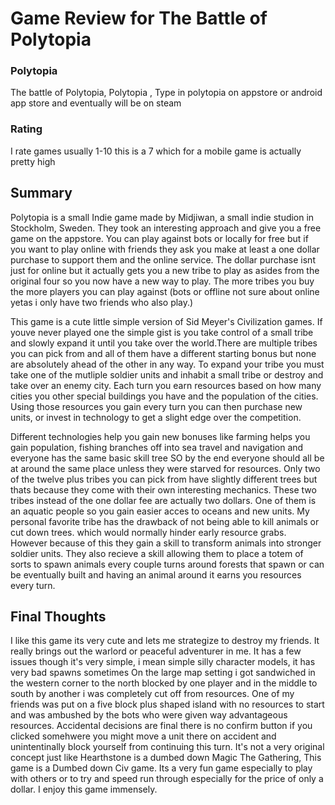 # Game Review for The Battle of Polytopia

### Polytopia

The battle of Polytopia, Polytopia , Type in polytopia on appstore or android app store and eventually will be on steam

### Rating

I rate games usually 1-10 this is a 7 which for a mobile game is actually pretty high

## Summary
 
  Polytopia is a small Indie game made by Midjiwan, a small indie studion in Stockholm, Sweden. They took an interesting approach and give you a free game on the appstore. 
 You can play against bots or locally for free but if you want to play online with friends they ask you make at least a one dollar purchase to support them and the online service.
The dollar purchase isnt just for online but it actually gets you a new tribe to play as asides from the original four so you now have a new way to play. The more tribes you buy the more players you can play against (bots or offline not sure about online yetas i only have two friends who also play.)

 This game is a cute little simple version of Sid Meyer's Civilization games.
If youve never played one the simple gist is you take control of a small tribe and slowly expand it until you take over the world.There are multiple tribes you can pick from and all of them have a different starting bonus but none are absolutely ahead of the other in any way.
To expand your tribe you must take one of the mutliple soldier units and inhabit a small tribe or destroy and take over an enemy city. Each turn you earn resources based on how many cities you other special buildings you have and the population of the cities.
Using those resources you gain every turn you can then purchase new units, or invest in technology to get a slight edge over the competition.

  Different technologies help you gain new bonuses like farming helps you gain population, fishing branches off into sea travel and navigation and everyone has the same basic skill tree SO by the end everyone should all be at around the same place unless they were starved for resources.
Only two of the twelve plus tribes you can pick from have slightly different trees but thats because they come with their own interesting mechanics.
These two tribes instead of the one dollar fee are actually two dollars. One of them is an aquatic people so you gain easier acces to oceans and new units.
My personal favorite tribe has the drawback of not being able to kill animals or cut down trees. which would normally hinder early resource grabs. However because of this they gain a skill to transform animals into stronger soldier units.
They also recieve a skill allowing them to place a totem of sorts to spawn animals every couple turns around forests that spawn or can be eventually built and having an animal around it earns you resources every turn.

## Final Thoughts
I like this game its very cute and lets me strategize to destroy my friends. It really brings out the warlord or peaceful adventurer in me. 
It has a few issues though it's very simple, i mean simple silly character models, it has very bad spawns sometimes
On the large map setting i got sandwiched in the western corner to the north blocked by one player and in the middle to south by another i was completely cut off from resources.
One of my friends was put on a five block plus shaped island with no resources to start and was ambushed by the bots who were given way advantageous resources.
Accidental decisions are final there is no confirm button if you clicked somehwere you might move a unit there on accident
and unintentinally block yourself from continuing this turn.
It's not a very original concept just like Hearthstone is a dumbed down Magic The Gathering, This game is a Dumbed down Civ game.
Its a very fun game especially to play with others or to try and speed run through especially for the price  of only a dollar. 
I enjoy this game immensely.
